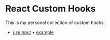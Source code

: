 # React Custom Hooks
This is my personal collection of custom hooks.

- [useInput](https://github.com/esfox/react-custom-hooks/blob/master/src/hooks/useInput.js) • [example](https://github.com/esfox/react-custom-hooks/blob/master/src/hooks/useInput.js)
